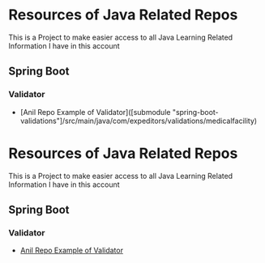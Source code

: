 # Resources of Java Related Repos
This is a Project to make easier access to all Java Learning Related Information I have in this account

## Spring Boot
### Validator
- [Anil Repo Example of Validator]([submodule "spring-boot-validations"]/src/main/java/com/expeditors/validations/medicalfacility)
# Resources of Java Related Repos
This is a Project to make easier access to all Java Learning Related Information I have in this account

## Spring Boot
### Validator
- [Anil Repo Example of Validator](https://github.com/H033S/spring-boot-validations/src/main/java/com/expeditors/validations/medicalfacility)
